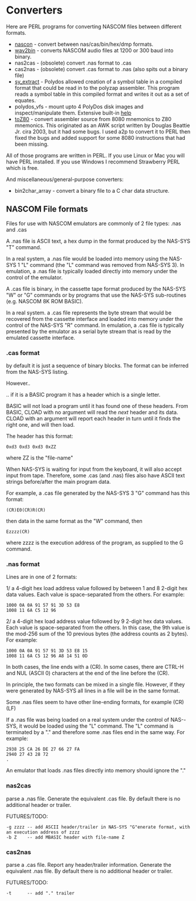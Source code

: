 # Converters

Here are PERL programs for converting NASCOM files between different formats.

* [nascon](nascon) - convert between nas/cas/bin/hex/dmp formats.
* [wav2bin](wav2bin) - converts NASCOM audio files at 1200 or 300 baud into binary.
* nas2cas - (obsolete) convert .nas format to .cas
* cas2nas - (obsolete) convert .cas format to .nas (also spits out a binary file)
* [sy_extract](sy_extract) - Polydos allowed creation of a symbol table in a compiled format that could be read in to the polyzap assembler. This program reads a symbol table in this compiled format and writes it out as a set of equates.
* polydos_vfs - mount upto 4 PolyDos disk images and inspect/manipulate them. Extensive built-in [help](polydos_vfs_help.md)
* [toZ80](toZ80) - convert assembler source from 8080 mnemonics to Z80 mnemonics. This originated as an AWK script written by Douglas Beattie Jr. cira 2003, but it had some bugs. I used a2p to convert it to PERL then fixed the bugs and added support for some 8080 instructions that had been missing.

All of those programs are written in PERL. If you use Linux or Mac you will have
PERL installed. If you use Windows I recommend Strawberry PERL which is free.

And miscellaneous/general-purpose converters:

* bin2char_array - convert a binary file to a C char data structure.


## NASCOM File formats

Files for use with NASCOM emulators are commonly of 2 file types: .nas and .cas

A .nas file is ASCII text, a hex dump in the format produced by the NAS-SYS "T" command.

In a real system, a .nas file would be loaded into memory using the NAS-SYS 1
"L" command (the "L" command was removed from NAS-SYS 3). In emulation, a .nas
file is typically loaded directly into memory under the control of the emulator.

A .cas file is binary, in the cassette tape format produced by the NAS-SYS "W"
or "G" commands or by programs that use the NAS-SYS sub-routines (e.g. NASCOM 8K
ROM BASIC).

In a real system. a .cas file represents the byte stream that would be recovered
from the cassette interface and loaded into memory under the control of the
NAS-SYS "R" command. In emulation, a .cas file is typically presented by the
emulator as a serial byte stream that is read by the emulated cassette
interface.


### .cas format

by default it is just a sequence of binary blocks. The format can be inferred
from the NAS-SYS listing.

However..

.. if it is a BASIC program it has a header which is a single letter.

BASIC will not load a program until it has found one of these headers. From
BASIC, CLOAD with no argument will read the *next* header and its data. CLOAD
with an argument will report each header in turn until it finds the right one,
and will then load.

The header has this format:

    0xd3 0xd3 0xd3 0xZZ

where ZZ is the "file-name"

When NAS-SYS is waiting for input from the keyboard, it will also accept input
from tape. Therefore, some .cas (and .nas) files also have ASCII text strings
before/after the main program data.

For example, a .cas file generated by the NAS-SYS 3 "G" command has this format:

    (CR)E0(CR)R(CR)

then data in the same format as the "W" command, then

    Ezzzz(CR)

where zzzz is the execution address of the program, as supplied to the G command.


### .nas format

Lines are in one of 2 formats:

1/ a 4-digit hex load address value followed by between 1 and 8 2-digit hex data
values. Each value is space-separated from the others. For example:

    1000 0A 0A 91 57 91 3D 53 E8
    1008 11 6A C5 12 96

2/ a 4-digit hex load address value followed by 9 2-digit hex data values. Each
value is space-separated from the others. In this case, the 9th value is the
mod-256 sum of the 10 previous bytes (the address counts as 2 bytes). For example:

    1000 0A 0A 91 57 91 3D 53 E8 15
    1008 11 6A C5 12 96 A8 14 51 0D

In both cases, the line ends with a (CR). In some cases, there are CTRL-H and
NUL (ASCII 0) characters at the end of the line before the (CR).

In principle, the two formats can be mixed in a single file. However, if they
were generated by NAS-SYS all lines in a file will be in the same format.

Some .nas files seem to have other line-ending formats, for example (CR)(LF)

If a .nas file was being loaded on a real system under the control of NAS--SYS,
it would be loaded using the "L" command. The "L" command is terminated by a "."
and therefore some .nas files end in the same way. For example:

    2938 25 CA 26 DE 27 66 27 FA
    2940 27 43 28 72
    .

An emulator that loads .nas files directly into memory should ignore the "."



### nas2cas

parse a .nas file. Generate the equivalent .cas file. By default there is no additional header
or trailer.

FUTURES/TODO:

    -g zzzz -- add ASCII header/trailer in NAS-SYS "G"enerate format, with an execution address of zzzz
    -b Z    -- add MBASIC header with file-name Z


### cas2nas

parse a .cas file. Report any header/trailer information. Generate the equivalent .nas file. By default
there is no additional header or trailer.

FUTURES/TODO:

    -t      -- add "." trailer
